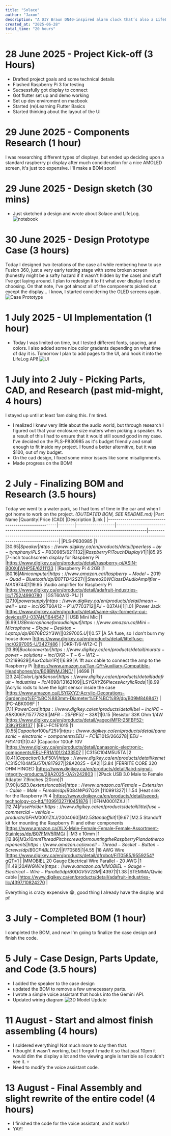 ```yaml
---
title: "Solace"
author: "Jaxon"
description: "A DIY Braun DN40-inspired alarm clock that’s also a LifeLog Satellite and smart speaker."
created_at: "2025-06-28"
total_time: "20 hours"
---
```

# 28 June 2025 - Project Kick-off (3 Hours)
- Drafted project goals and some technical details
- Flashed Raspberry Pi 3 for testing
- Sucsessfully got display to connect
- Got flutter set up and demo working
- Set up dev enviroment on macbook
- Started (re)Learning Flutter Basics
- Started thinking about the layout of the UI
# 29 June 2025 - Components Research (1 hour)
I was researching different types of displays, but ended up deciding upon a standard raspberry pi display after much concideration for a nice AMOLED screen, it's just too expensive. I'll make a BOM soon!
# 29 June 2025 - Design sketch (30 mins)
- Just sketched a design and wrote about Solace and LifeLog.
![notebook](https://github.com/jaxfry/Solace/blob/main/assets/IMG_3976.jpeg)
# 30 June 2025 - Design Prototype Case (3 hours)
Today I designed two iterations of the case all while rembering how to use Fusion 360, just a very early testing stage with some broken screen (honestly might be a safty hazard if it wasn't hidden by the case) and stuff I've got laying around. I plan to redesign it to fit what ever display I end up choosing. On that note, I've got almost all of the components picked out except the display... I know, I started concidering the OLED screens again.
![Case Prototype](https://hc-cdn.hel1.your-objectstorage.com/s/v3/9558a9376349096f5571a5a9b8c74ab3ac5a25d3_img_3977.jpeg)
# 1 July 2025 - UI Implementation (1 hour)
- Today I was limited on time, but I tested different fonts, spacing, and colors. I also added some nice color gradents depending on what time of day it is. Tomorrow I plan to add pages to the UI, and hook it into the LifeLog API!
![UI](https://hc-cdn.hel1.your-objectstorage.com/s/v3/204a3b8548ccc160edd3fd8c15deb6d1d7d675bf_img_3978.jpeg)
# 1 July into 2 July - Picking Parts, CAD, and Research (past mid-might, 4 hours)
I stayed up until at least 1am doing this. I'm tired.
- I realized I knew very little about the audio world, but through research I figured out that your enclosure size maters when picking a speaker. As a result of this I had to ensure that it would still sound good in my case. I've decided on the PLS-P830985 as it's budget friendly and small enough to fit inside my project. I found a better alternitive, but it was $100, out of my budget.
- On the cad design, I fixed some minor issues like some misalignments.
- Made progress on the BOM!
# 2 July - Finalizing BOM and Research (3.5 hours)
Today we went to a water park, so I had tons of time in the car and when I got home to work on the project.
*(OUTDATED BOM, SEE README.md)*
|Part Name                                            |Quantity|Price (CAD)        |Description                                                                                  |Link                                                                                                            |
|-----------------------------------------------------|--------|-------------------|---------------------------------------------------------------------------------------------|----------------------------------------------------------------------------------------------------------------|
|PLS-P830985                                          |1       |$30.65             |Speaker                                                                                      |https://www.digikey.ca/en/products/detail/peerless-by-tymphany/PLS-P830985/6211132                              |
|Raspberry Pi Touch Display V1                        |1       |$85.95             |7-inch touchscreen display for Raspberry Pi                                                  |https://www.digikey.ca/en/products/detail/raspberry-pi/ASIN-B00X4WHP5E/6211133                                  |
|Raspberry Pi 4 2GB                                   |1       |$80.16             |Mini computer                                                                                |https://www.amazon.ca/Raspberry-Model-2019-Quad-Bluetooth/dp/B07TD42S27/                                        |
|Stereo 20W Class D Audio Amplifier - MAX9744         |1       |$19.95             |Audio amplifier for Raspberry Pi                                                             |https://www.digikey.ca/en/products/detail/adafruit-industries-llc/1752/4990780                                  |
|GST60A12-P1J                                         |1       |$27.10             |power supply                                                                                 |https://www.digikey.ca/en/products/detail/mean-well-usa-inc/GST60A12-P1J/7703712                                |
|PJ-037AH                                             |1       |$1.01              |Power Jack                                                                                   |https://www.digikey.ca/en/products/detail/same-sky-formerly-cui-devices/PJ-037AH/1644547                        |
|USB Mini Mic                                         |1       |$6.99              |USB microphone for audio input                                                               |https://www.amazon.ca/Mini-Microphone-Skype-Desktop-Laptop/dp/B076BC2Y3W/                                       |
|0297005.U                                            |1       |$0.57              |A 5A fuse, so I don't burn my house down                                                     |https://www.digikey.ca/en/products/detail/littelfuse-inc/0297005-U/3427486                                      |
|OKR-T/6-W12-C                                        |1       |$13.89             |Buck converter                                                                               |https://www.digikey.ca/en/products/detail/murata-power-solutions-inc/OKR-T-6-W12-C/2199629                      |
|Aux Cable 1Ft                                        |1       |$6.99              |A 1ft aux cable to connect the amp to the Raspberry Pi                                       |https://www.amazon.ca/Tan-QY-Auxiliary-Compatible-Headphones/dp/B08BNMJ3ND/                                     |
|4698                                                 |1       |$23.24             |Color Light Sensor                                                                           |https://www.digikey.ca/en/products/detail/adafruit-industries-llc/4698/13162109                                 |
|LSYGXYZ 6 Pieces Acrylic Rods                        |1       |$8.99              |Acrylic rods to have the light sensor inside the case                                        |https://www.amazon.ca/LSYGXYZ-Acrylic-Decorations-Gardening%EF%BC%883mm-Diameter%EF%BC%89/dp/B09M846847/        |
|PC-ABK006F                                           |1       |$7.11              |Power Cord                                                                                   |https://www.digikey.ca/en/products/detail/bel-inc/PC-ABK006F/15777826                                           |
|MFR-25FBF52-33K                                      |1       |$0.15              |Resistor 33K Ohm 1/4W                                                                        |https://www.digikey.ca/en/products/detail/yageo/MFR-25FBF52-33K/9138137                                         |
|EEU-FC1E101S                                         |1       |$0.55              |Capacitor 100uF 25V                                                                          |https://www.digikey.ca/en/products/detail/panasonic-electronic-components/EEU-FC1E101S/266278                   |
|EEU-FR1A101                                          |1       |$0.47              |Capacitor 100uF 10V                                                                          |https://www.digikey.ca/en/products/detail/panasonic-electronic-components/EEU-FR1A101/2433507                   |
|C315C104M5U5TA                                       |2       |$0.41              |Capacitor 0.1uF 50V                                                                          |https://www.digikey.ca/en/products/detail/kemet/C315C104M5U5TA/817927                                           |
|28A2025-0A2                                          |1       |$3.84              |FERRITE CORE 320 OHM HINGED                                                                  |https://www.digikey.ca/en/products/detail/laird-signal-integrity-products/28A2025-0A2/242803                    |
|2Pack USB 3.0 Male to Female Adapter 7.9inches (20cm)|1       |$7.90              |USB 3.0 extension cable                                                                      |https://www.amazon.ca/Female-Extension-Cable-Male-Female/dp/B084WPG7QG/                                         |
|110991327                                            |1       |$1.54              |Heat sink for the Raspberry Pi 4                                                             |https://www.digikey.ca/en/products/detail/seeed-technology-co-ltd/110991327/10451876                            |
|0FHM0001ZXJ                                          |1       |$12.74             |Fuse Holder                                                                                  |https://www.digikey.ca/en/products/detail/littelfuse-commercial-vehicle-products/0FHM0001ZXJ/2004060            |
|M2.5 Standoff kit                                    |1       |$9.67              |M2.5 Standoff kit for mounting the Raspberry Pi and other components                         |https://www.amazon.ca/XLX-Male-Female-Female-Female-Assortment-Stainless/dp/B07FMV5RMG/                         |
|M3 x 10mm                                            |1       |$12.86             |M3 x 10mm Thread Pitch screws for mounting the Raspberry Pi and other components             |https://www.amazon.ca/iexcell-Thread-Socket-Button-Screws/dp/B0CP4BLD7Z/                                        |
|FIT0585                                              |1       |$4.55              |18 AWG Wire                                                                                  |https://www.digikey.ca/en/products/detail/dfrobot/FIT0585/9559254?gQT=1                                         |
|MMOBIEL 20 Gauge Electrical Wire Parallel - 20 AWG   |1       |$11.49             |20 AWG Wire                                                                                  |https://www.amazon.ca/MMOBIEL-Gauge-Electrical-Wire-Parallel/dp/B0DGV5V2SM                                      |
|4397                                                 |1       |$1.38              |STEMMA/Qwiic cable                                                                           |https://www.digikey.ca/en/products/detail/adafruit-industries-llc/4397/10824270                                 |

Everything is crazy expensive :sob:, good thing I already have the display and pi!
# 3 July - Completed BOM (1 hour)
I completed the BOM, and now I'm going to finalize the case design and finish the code.
# 5 July - Case Design, Parts Update, and Code (3.5 hours)
- I added the speaker to the case design
- updated the BOM to remove a few unnecessary parts.
- I wrote a simple voice assistant that hooks into the Gemini API.
- Updated wiring diagram
![3D Model Update](https://hc-cdn.hel1.your-objectstorage.com/s/v3/6df4d0566374887b4bf12c57420697144851c085_cleanshot_2025-07-06_at_01.19.42_2x.png)
# 11 August - Start and almost finish assembling (4 hours)
- I soldered everything! Not much more to say then that.
- I thought it wasn't working, but I forgot I made it so that past 10pm it would dim the display a lot and the viewing angle is terrible so I couldn't see it. :skull:
- Need to modify the voice assistant code.
# 13 August - Final Assembly and slight rewrite of the entire code! (4 hours)
- I finished the code for the voice assistant, and it works!
- YAY!
